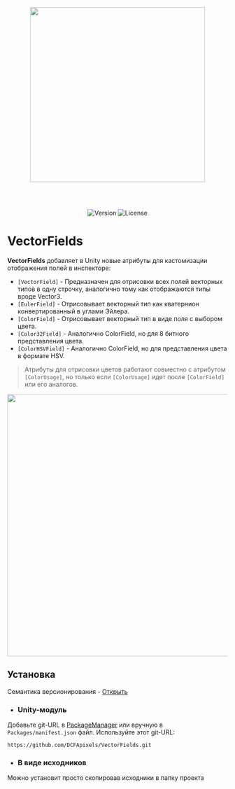 </br>
</br>
<p align="center">
<img width="400" src="https://github.com/user-attachments/assets/454f39f7-ef37-4102-806d-031db29bc4f5">
</p>
</br>
</br>

<p align="center">
<img alt="Version" src="https://img.shields.io/github/package-json/v/DCFApixels/VectorFields?style=for-the-badge&color=1e90ff">
<img alt="License" src="https://img.shields.io/github/license/DCFApixels/VectorFields?color=1e90ff&style=for-the-badge">
</p>

# VectorFields

**VectorFields** добавляет в Unity новые атрибуты для кастомизации отображения полей в инспекторе:
* `[VectorField]` - Предназначен для отрисовки всех полей векторных типов в одну строчку, аналогично тому как отображаются типы вроде Vector3.
* `[EulerField]` - Отрисовывает векторный тип как кватернион конвертированный в углами Эйлера.
* `[ColorField]` - Отрисовывает векторный тип в виде поля с выбором цвета.
* `[Color32Field]` - Аналогично ColorField, но для 8 битного представления цвета.
* `[ColorHSVField]` - Аналогично ColorField, но для представления цвета в формате HSV.

> Атрибуты для отрисовки цветов работают совместно с атрибутом `[ColorUsage]`, но только если `[ColorUsage]` идет после `[ColorField]` или его аналогов.

<p align="center">
<img src="https://github.com/user-attachments/assets/3aacc2d0-a6ef-4da6-9953-00605fd7499b" width="600" >
<br>

</p>

## Установка
Семантика версионирования - [Открыть](https://gist.github.com/DCFApixels/e53281d4628b19fe5278f3e77a7da9e8#file-dcfapixels_versioning_ru-md)

* ### Unity-модуль
Добавьте git-URL в [PackageManager](https://docs.unity3d.com/2023.2/Documentation/Manual/upm-ui-giturl.html) или вручную в `Packages/manifest.json` файл. Используйте этот git-URL: 
```
https://github.com/DCFApixels/VectorFields.git
```
* ### В виде исходников
Можно установит просто скопировав исходники в папку проекта
